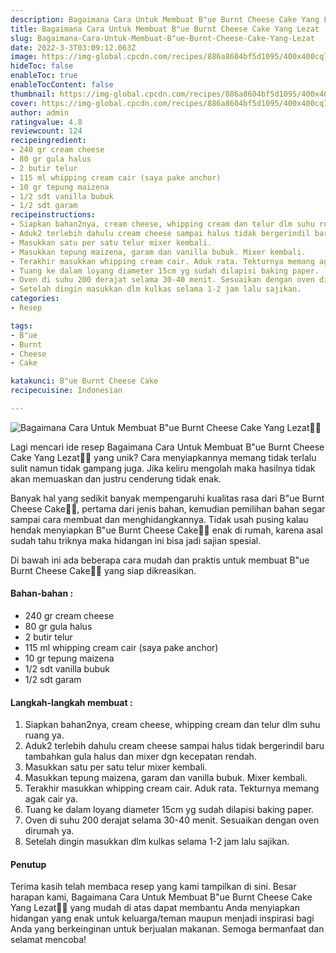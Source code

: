 ```yaml
---
description: Bagaimana Cara Untuk Membuat B"ue Burnt Cheese Cake Yang Lezat"
title: Bagaimana Cara Untuk Membuat B"ue Burnt Cheese Cake Yang Lezat
slug: Bagaimana-Cara-Untuk-Membuat-B"ue-Burnt-Cheese-Cake-Yang-Lezat
date: 2022-3-3T03:09:12.063Z
image: https://img-global.cpcdn.com/recipes/886a8604bf5d1095/400x400cq70/photo.jpg
hideToc: false
enableToc: true
enableTocContent: false
thumbnail: https://img-global.cpcdn.com/recipes/886a8604bf5d1095/400x400cq70/photo.jpg
cover: https://img-global.cpcdn.com/recipes/886a8604bf5d1095/400x400cq70/photo.jpg
author: admin
ratingvalue: 4.8
reviewcount: 124
recipeingredient:
- 240 gr cream cheese
- 80 gr gula halus
- 2 butir telur
- 115 ml whipping cream cair (saya pake anchor)
- 10 gr tepung maizena
- 1/2 sdt vanilla bubuk
- 1/2 sdt garam
recipeinstructions:
- Siapkan bahan2nya, cream cheese, whipping cream dan telur dlm suhu ruang ya.
- Aduk2 terlebih dahulu cream cheese sampai halus tidak bergerindil baru tambahkan gula halus dan mixer dgn kecepatan rendah.
- Masukkan satu per satu telur mixer kembali.
- Masukkan tepung maizena, garam dan vanilla bubuk. Mixer kembali.
- Terakhir masukkan whipping cream cair. Aduk rata. Tekturnya memang agak cair ya.
- Tuang ke dalam loyang diameter 15cm yg sudah dilapisi baking paper.
- Oven di suhu 200 derajat selama 30-40 menit. Sesuaikan dengan oven dirumah ya.
- Setelah dingin masukkan dlm kulkas selama 1-2 jam lalu sajikan.
categories:
- Resep

tags:
- B"ue
- Burnt
- Cheese
- Cake

katakunci: B"ue Burnt Cheese Cake
recipecuisine: Indonesian

---
```


![Bagaimana Cara Untuk Membuat B"ue Burnt Cheese Cake Yang Lezat👩‍🍳](https://img-global.cpcdn.com/recipes/886a8604bf5d1095/400x400cq70/photo.jpg)

Lagi mencari ide resep Bagaimana Cara Untuk Membuat B"ue Burnt Cheese Cake Yang Lezat👩‍🍳 yang unik? Cara menyiapkannya memang tidak terlalu sulit namun tidak gampang juga. Jika keliru mengolah maka hasilnya tidak akan memuaskan dan justru cenderung tidak enak.

Banyak hal yang sedikit banyak mempengaruhi kualitas rasa dari B"ue Burnt Cheese Cake👩‍🍳, pertama dari jenis bahan, kemudian pemilihan bahan segar sampai cara membuat dan menghidangkannya. Tidak usah pusing kalau hendak menyiapkan B"ue Burnt Cheese Cake👩‍🍳 enak di rumah, karena asal sudah tahu triknya maka hidangan ini bisa jadi sajian spesial.

Di bawah ini ada beberapa cara mudah dan praktis untuk membuat B"ue Burnt Cheese Cake👩‍🍳 yang siap dikreasikan.

<!--inarticleads1-->

#### Bahan-bahan :

- 240 gr cream cheese
- 80 gr gula halus
- 2 butir telur
- 115 ml whipping cream cair (saya pake anchor)
- 10 gr tepung maizena
- 1/2 sdt vanilla bubuk
- 1/2 sdt garam

<!--inarticleads2-->

#### Langkah-langkah membuat :

1. Siapkan bahan2nya, cream cheese, whipping cream dan telur dlm suhu ruang ya.
1. Aduk2 terlebih dahulu cream cheese sampai halus tidak bergerindil baru tambahkan gula halus dan mixer dgn kecepatan rendah.
1. Masukkan satu per satu telur mixer kembali.
1. Masukkan tepung maizena, garam dan vanilla bubuk. Mixer kembali.
1. Terakhir masukkan whipping cream cair. Aduk rata. Tekturnya memang agak cair ya.
1. Tuang ke dalam loyang diameter 15cm yg sudah dilapisi baking paper.
1. Oven di suhu 200 derajat selama 30-40 menit. Sesuaikan dengan oven dirumah ya.
1. Setelah dingin masukkan dlm kulkas selama 1-2 jam lalu sajikan.

#### Penutup

Terima kasih telah membaca resep yang kami tampilkan di sini. Besar harapan kami, Bagaimana Cara Untuk Membuat B"ue Burnt Cheese Cake Yang Lezat👩‍🍳 yang mudah di atas dapat membantu Anda menyiapkan hidangan yang enak untuk keluarga/teman maupun menjadi inspirasi bagi Anda yang berkeinginan untuk berjualan makanan. Semoga bermanfaat dan selamat mencoba!